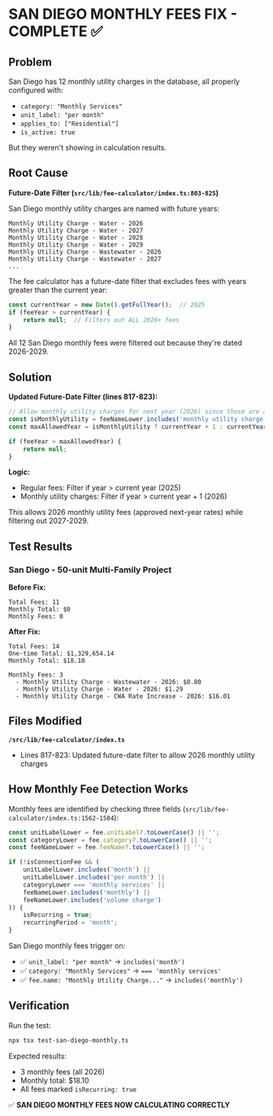 # SAN DIEGO MONTHLY FEES FIX - COMPLETE ✅

## Problem
San Diego has 12 monthly utility charges in the database, all properly configured with:
- `category: "Monthly Services"`
- `unit_label: "per month"`
- `applies_to: ["Residential"]`
- `is_active: true`

But they weren't showing in calculation results.

## Root Cause

**Future-Date Filter (`src/lib/fee-calculator/index.ts:803-825`)**

San Diego monthly utility charges are named with future years:
```
Monthly Utility Charge - Water - 2026
Monthly Utility Charge - Water - 2027
Monthly Utility Charge - Water - 2028
Monthly Utility Charge - Water - 2029
Monthly Utility Charge - Wastewater - 2026
Monthly Utility Charge - Wastewater - 2027
...
```

The fee calculator has a future-date filter that excludes fees with years greater than the current year:

```typescript
const currentYear = new Date().getFullYear();  // 2025
if (feeYear > currentYear) {
    return null;  // Filters out ALL 2026+ fees
}
```

All 12 San Diego monthly fees were filtered out because they're dated 2026-2029.

## Solution

**Updated Future-Date Filter (lines 817-823):**

```typescript
// Allow monthly utility charges for next year (2026) since those are approved future rates
const isMonthlyUtility = feeNameLower.includes('monthly utility charge');
const maxAllowedYear = isMonthlyUtility ? currentYear + 1 : currentYear;

if (feeYear > maxAllowedYear) {
    return null;
}
```

**Logic:**
- Regular fees: Filter if year > current year (2025)
- Monthly utility charges: Filter if year > current year + 1 (2026)

This allows 2026 monthly utility fees (approved next-year rates) while filtering out 2027-2029.

## Test Results

### San Diego - 50-unit Multi-Family Project

**Before Fix:**
```
Total Fees: 11
Monthly Total: $0
Monthly Fees: 0
```

**After Fix:**
```
Total Fees: 14
One-time Total: $1,329,654.14
Monthly Total: $18.10

Monthly Fees: 3
  - Monthly Utility Charge - Wastewater - 2026: $0.80
  - Monthly Utility Charge - Water - 2026: $1.29
  - Monthly Utility Charge - CWA Rate Increase - 2026: $16.01
```

## Files Modified

**`/src/lib/fee-calculator/index.ts`**
- Lines 817-823: Updated future-date filter to allow 2026 monthly utility charges

## How Monthly Fee Detection Works

Monthly fees are identified by checking three fields (`src/lib/fee-calculator/index.ts:1562-1584`):

```typescript
const unitLabelLower = fee.unitLabel?.toLowerCase() || '';
const categoryLower = fee.category?.toLowerCase() || '';
const feeNameLower = fee.feeName?.toLowerCase() || '';

if (!isConnectionFee && (
    unitLabelLower.includes('month') ||
    unitLabelLower.includes('per month') ||
    categoryLower === 'monthly services' ||
    feeNameLower.includes('monthly') ||
    feeNameLower.includes('volume charge')
)) {
    isRecurring = true;
    recurringPeriod = 'month';
}
```

San Diego monthly fees trigger on:
- ✅ `unit_label: "per month"` → `includes('month')`
- ✅ `category: "Monthly Services"` → `=== 'monthly services'`
- ✅ `fee.name: "Monthly Utility Charge..."` → `includes('monthly')`

## Verification

Run the test:
```bash
npx tsx test-san-diego-monthly.ts
```

Expected results:
- 3 monthly fees (all 2026)
- Monthly total: $18.10
- All fees marked `isRecurring: true`

✅ **SAN DIEGO MONTHLY FEES NOW CALCULATING CORRECTLY**
